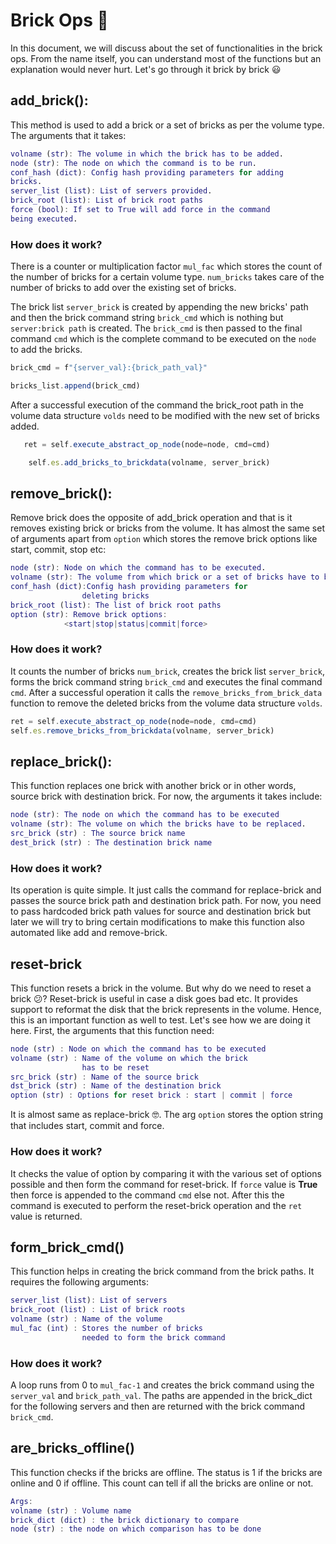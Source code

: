 # Brick Ops :bricks:

In this document, we will discuss about the set of functionalities in the brick ops. From the name itself, you can understand most of the functions but an explanation would never hurt.
Let's go through it brick by brick :smiley:

## add_brick():
This method is used to add a brick or a set of bricks as per the volume type. The arguments that it takes:

```m
volname (str): The volume in which the brick has to be added.
node (str): The node on which the command is to be run.
conf_hash (dict): Config hash providing parameters for adding
bricks.
server_list (list): List of servers provided.
brick_root (list): List of brick root paths
force (bool): If set to True will add force in the command
being executed.
```

### How does it work?

There is a counter or multiplication factor `mul_fac` which stores the count of the number of bricks for a certain volume type. `num_bricks` takes care of the number of bricks to add over the existing set of bricks.

The brick list `server_brick` is created by appending the new bricks' path and then the brick command string `brick_cmd` which is nothing but ` server:brick path ` is created. The ` brick_cmd ` is then passed to the final command `cmd` which is the complete command to be executed on the `node` to add the bricks. 

```js
brick_cmd = f"{server_val}:{brick_path_val}"

bricks_list.append(brick_cmd)
```        

After a successful execution of the command the brick_root path in the volume data structure `volds` need to be modified with the new set of bricks added.
```js
   ret = self.execute_abstract_op_node(node=node, cmd=cmd)

    self.es.add_bricks_to_brickdata(volname, server_brick)
```


## remove_brick():
Remove brick does the opposite of add_brick operation and that is it removes existing brick or bricks from the volume. It has almost the same set of arguments apart from `option` which stores the remove brick options like start, commit, stop etc:

```m
node (str): Node on which the command has to be executed.
volname (str): The volume from which brick or a set of bricks have to be removed.
conf_hash (dict):Config hash providing parameters for
                deleting bricks
brick_root (list): The list of brick root paths
option (str): Remove brick options:
            <start|stop|status|commit|force>
```

### How does it work?

It counts the number of bricks `num_brick`, creates the brick list `server_brick`, forms the brick command string `brick_cmd` and executes the final command `cmd`. After a successful operation it calls the `remove_bricks_from_brick_data` function to remove the deleted bricks from the volume data structure `volds`.
```js
ret = self.execute_abstract_op_node(node=node, cmd=cmd)
self.es.remove_bricks_from_brickdata(volname, server_brick)
```

## replace_brick():

This function replaces one brick with another brick or in other words, source brick with destination brick. For now, the arguments it takes include:

```m
node (str): The node on which the command has to be executed
volname (str): The volume on which the bricks have to be replaced.
src_brick (str) : The source brick name
dest_brick (str) : The destination brick name
```

### How does it work?

Its operation is quite simple. It just calls the command for replace-brick and passes the source brick path and destination brick path.
For now, you need to pass hardcoded brick path values for source and destination brick but later we will try to bring certain modifications to make this function also automated like add and remove-brick.

## reset-brick

This function resets a brick in the volume. But why do we need to reset a brick :confused:? Reset-brick is useful in case a disk goes bad etc. It provides support to reformat the disk that the brick represents in the volume. Hence, this is an important function as well to test. Let's see how we are doing it here. First, the arguments that this function need:

```m
node (str) : Node on which the command has to be executed
volname (str) : Name of the volume on which the brick
                has to be reset
src_brick (str) : Name of the source brick
dst_brick (str) : Name of the destination brick
option (str) : Options for reset brick : start | commit | force
```
It is almost same as replace-brick :nerd_face:. The arg `option` stores the option string that includes start, commit and force.

### How does it work?

It checks the value of option by comparing it with the various set of options possible and then form the command for reset-brick. If `force` value is **True** then force is appended to the command `cmd` else not. After this the command is executed to perform the reset-brick operation and the `ret` value is returned.

## form_brick_cmd()

This function helps in creating the brick command from the brick paths.
It requires the following arguments:

```m
server_list (list): List of servers
brick_root (list) : List of brick roots
volname (str) : Name of the volume
mul_fac (int) : Stores the number of bricks
                needed to form the brick command
```

### How does it work?

A loop runs from 0 to `mul_fac-1` and creates the brick command using the `server_val` and `brick_path_val`. The paths are appended in the brick_dict for the following servers and then are returned with the brick command `brick_cmd`.

## are_bricks_offline()

This function checks if the bricks are offline. The status is 1 if the bricks are online and 0 if offline. This count can tell if all the bricks are online or not.

```m
Args:
volname (str) : Volume name
brick_dict (dict) : the brick dictionary to compare
node (str) : the node on which comparison has to be done
```